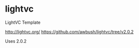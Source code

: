 lightvc
=======

LightVC Template

http://lightvc.org/
https://github.com/awbush/lightvc/tree/v2.0.2

Uses 2.0.2
